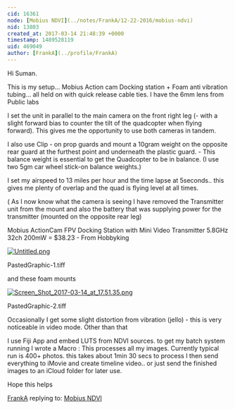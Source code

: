```yaml
---
cid: 16361
node: [Mobius NDVI](../notes/FrankA/12-22-2016/mobius-ndvi)
nid: 13803
created_at: 2017-03-14 21:48:39 +0000
timestamp: 1489528119
uid: 469049
author: [FrankA](../profile/FrankA)
---
```


Hi Suman.

This is my setup…  Mobius Action cam Docking station + Foam anti vibration tubing… all held on with quick release cable ties. I have the 6mm lens from Public labs


I set the unit in parallel to the main camera on the front right leg (- with a slight forward bias to counter the tilt of the quadcopter when flying forward). This gives me the opportunity to use both cameras in tandem.


I also use Clip - on prop guards and mount a 10gram weight on the opposite rear guard at the furthest point and underneath the plastic guard. - This balance weight is essential to get the Quadcopter to be in balance. (I use two 5gm car wheel stick-on balance weights.)

I set my airspeed to 13 miles per hour and the time lapse at 5seconds.. this gives me plenty of overlap and the quad is flying level at all times.

( As I now know what the camera is seeing I have removed the  Transmitter unit from the mount and also the battery that was supplying power for the transmitter (mounted on the opposite rear leg)

 Mobius ActionCam FPV Docking Station with Mini Video Transmitter 5.8GHz 32ch 200mW = $38.23 - From Hobbyking

[![Untitled.png](https://publiclab.org/system/images/photos/000/019/805/large/Untitled.png)](https://publiclab.org/system/images/photos/000/019/805/original/Untitled.png)



PastedGraphic-1.tiff


and these foam mounts

[![Screen_Shot_2017-03-14_at_17.51.35.png](https://publiclab.org/system/images/photos/000/019/806/large/Screen_Shot_2017-03-14_at_17.51.35.png)](https://publiclab.org/system/images/photos/000/019/806/original/Screen_Shot_2017-03-14_at_17.51.35.png)



PastedGraphic-2.tiff


Occasionally I get some slight distortion from vibration (jello) - this is very noticeable in video mode.  Other than that

I use Fiji App and embed LUTS from NDVI sources. to get my batch system running  I wrote a Macro : This processes all my images. Currently typical run is 400+ photos. this takes about 1min 30 secs to process  I then send everything to iMovie and create timeline video.. or just send the finished images to an iCloud folder for later use.

Hope this helps


[FrankA](../profile/FrankA) replying to: [Mobius NDVI](../notes/FrankA/12-22-2016/mobius-ndvi)

